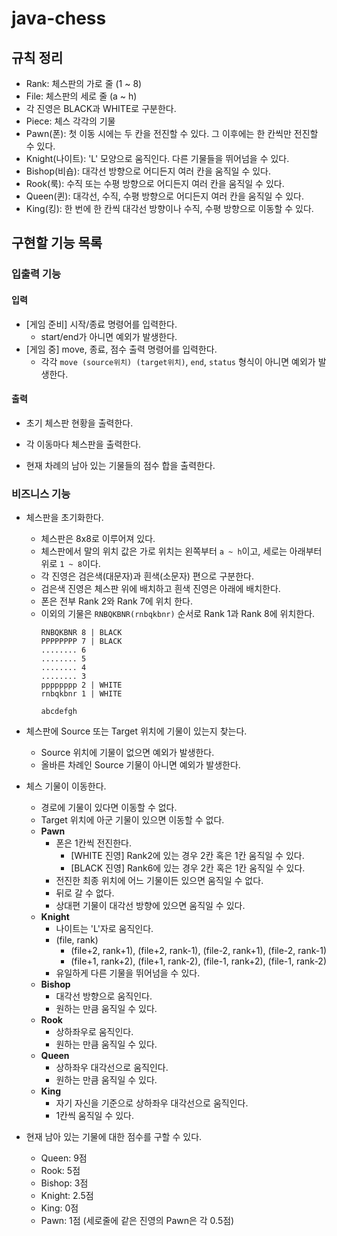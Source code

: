 # java-chess

## 규칙 정리

- Rank: 체스판의 가로 줄 (1 ~ 8)
- File: 체스판의 세로 줄 (a ~ h)
- 각 진영은 BLACK과 WHITE로 구분한다.
- Piece: 체스 각각의 기물
- Pawn(폰): 첫 이동 시에는 두 칸을 전진할 수 있다. 그 이후에는 한 칸씩만 전진할 수 있다.
- Knight(나이트): 'L' 모양으로 움직인다. 다른 기물들을 뛰어넘을 수 있다.
- Bishop(비숍): 대각선 방향으로 어디든지 여러 칸을 움직일 수 있다.
- Rook(룩): 수직 또는 수평 방향으로 어디든지 여러 칸을 움직일 수 있다.
- Queen(퀸): 대각선, 수직, 수평 방향으로 어디든지 여러 칸을 움직일 수 있다.
- King(킹): 한 번에 한 칸씩 대각선 방향이나 수직, 수평 방향으로 이동할 수 있다.

## 구현할 기능 목록

### 입출력 기능

#### 입력

- [게임 준비] 시작/종료 명령어를 입력한다.
  - start/end가 아니면 예외가 발생한다.
- [게임 중] move, 종료, 점수 출력 명령어를 입력한다.
  - 각각 `move (source위치) (target위치)`, `end`, `status` 형식이 아니면 예외가 발생한다.

#### 출력

- 초기 체스판 현황을 출력한다.

- 각 이동마다 체스판을 출력한다.

- 현재 차례의 남아 있는 기물들의 점수 합을 출력한다.

### 비즈니스 기능

- 체스판을 초기화한다.
    - 체스판은 8x8로 이루어져 있다.
    - 체스판에서 말의 위치 값은 가로 위치는 왼쪽부터 `a ~ h`이고, 세로는 아래부터 위로 `1 ~ 8`이다.
    - 각 진영은 검은색(대문자)과 흰색(소문자) 편으로 구분한다.
    - 검은색 진영은 체스판 위에 배치하고 흰색 진영은 아래에 배치한다.
    - 폰은 전부 Rank 2와 Rank 7에 위치 한다.
    - 이외의 기물은 `RNBQKBNR(rnbqkbnr)` 순서로 Rank 1과 Rank 8에 위치한다.
      ```text
      RNBQKBNR 8 | BLACK
      PPPPPPPP 7 | BLACK
      ........ 6
      ........ 5
      ........ 4
      ........ 3
      pppppppp 2 | WHITE
      rnbqkbnr 1 | WHITE
      
      abcdefgh
      ```

- 체스판에 Source 또는 Target 위치에 기물이 있는지 찾는다.
    - Source 위치에 기물이 없으면 예외가 발생한다.
    - 올바른 차례인 Source 기물이 아니면 예외가 발생한다.

- 체스 기물이 이동한다.
    - 경로에 기물이 있다면 이동할 수 없다.
    - Target 위치에 아군 기물이 있으면 이동할 수 없다.
  - **Pawn**
      - 폰은 1칸씩 전진한다.
          - [WHITE 진영] Rank2에 있는 경우 2칸 혹은 1칸 움직일 수 있다.
          - [BLACK 진영] Rank6에 있는 경우 2칸 혹은 1칸 움직일 수 있다.
      - 전진한 최종 위치에 어느 기물이든 있으면 움직일 수 없다.
      - 뒤로 갈 수 없다.
      - 상대편 기물이 대각선 방향에 있으면 움직일 수 있다.
  - **Knight**
      - 나이트는 'L'자로 움직인다.
      - (file, rank)
          - (file+2, rank+1), (file+2, rank-1), (file-2, rank+1), (file-2, rank-1)
          - (file+1, rank+2), (file+1, rank-2), (file-1, rank+2), (file-1, rank-2)
      - 유일하게 다른 기물을 뛰어넘을 수 있다.
  - **Bishop**
      - 대각선 방향으로 움직인다.
      - 원하는 만큼 움직일 수 있다.
  - **Rook**
      - 상하좌우로 움직인다.
      - 원하는 만큼 움직일 수 있다.
  - **Queen**
      - 상하좌우 대각선으로 움직인다.
      - 원하는 만큼 움직일 수 있다.
  - **King**
      - 자기 자신을 기준으로 상하좌우 대각선으로 움직인다.
      - 1칸씩 움직일 수 있다.

- 현재 남아 있는 기물에 대한 점수를 구할 수 있다.
  - Queen: 9점
  - Rook: 5점
  - Bishop: 3점
  - Knight: 2.5점
  - King: 0점
  - Pawn: 1점 (세로줄에 같은 진영의 Pawn은 각 0.5점)
